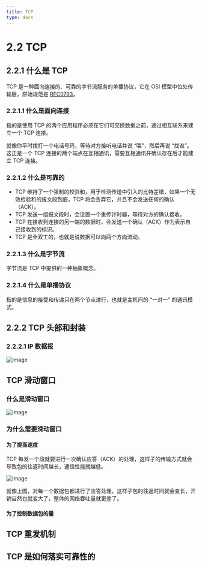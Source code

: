 ```yaml
---
title: TCP
type: docs
---
```



# 2.2 TCP 

## 2.2.1 什么是 TCP

TCP 是一种面向连接的、可靠的字节流服务的单播协议，它在 OSI 模型中位处传输层，原始规范是 [RFC0793](https://tools.ietf.org/html/rfc793)。

### 2.2.1.1 什么是面向连接

指的是使用 TCP 的两个应用程序必须在它们可交换数据之前，通过相互联系来建立一个 TCP 连接。

就像你平时拨打一个电话号码，等待对方接听电话并说 “喂”，然后再说 “找谁”。这正是一个 TCP 连接的两个端点在互相通讯，需要互相通讯并确认存在后才能建立 TCP 连接。

### 2.2.1.2 什么是可靠的

- TCP 维持了一个强制的校验和，用于检测传送中引入的比特差错，如果一个无效检验和的报文段到底，TCP 将会丢弃它，并且不会发送任何的确认（ACK）。
- TCP 发送一组报文段时，会设置一个重传计时器，等待对方的确认接收。
- TCP 在接收到连接的另一端的数据时，会发送一个确认（ACK）作为表示自己接收到的标识。
- TCP 是全双工的，也就是说数据可以向两个方向流动。

### 2.2.1.3 什么是字节流

字节流是 TCP 中提供的一种抽象概念。

### 2.2.1.4 什么是单播协议

指的是信息的接受和传递只在两个节点进行，也就是主机间的 “一对一” 的通讯模式。

## 2.2.2 TCP 头部和封装

### 2.2.2.1 IP 数据报

![image](../../../images/ip-pack.jpg)

## TCP 滑动窗口

### 什么是滑动窗口

![image](../../../images/screen.jpg)

### 为什么需要滑动窗口

#### 为了提高速度

TCP 每发一个段就要进行一次确认应答（ACK）的处理，这样子的传输方式就会导致包的往返时间越长，通信性能就越低。

![image](../../../images/no-screen.jpg)

就像上图，对每一个数据包都进行了应答处理，这样子包的往返时间就会变长，开销自然也就变大了，整体的网络吞吐量就更差了。

#### 为了控制数据包的量

## TCP 重发机制

## TCP 是如何落实可靠性的